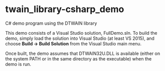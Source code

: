 # twain_library-csharp_demo
C# demo program using the DTWAIN library

This demo consists of a Visual Studio solution, FullDemo.sln.  To build the demo, simply load the solution into Visual Studio (at least VS 2015), and choose **Build -> Build Solution** from the Visual Studio main menu.

Once built, the demo assumes that DTWAIN32U.DLL is available (either on the system PATH or in the same directory as the executable) when the demo is run.  
